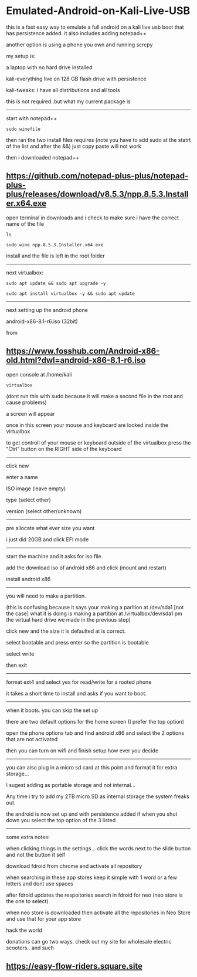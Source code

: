 # Emulated-Android-on-Kali-Live-USB

this is a fast easy way to emulate a full android on a kali live usb boot that has persistence added. it also includes adding notepad++

another option is using a phone you own and running scrcpy  

my setup is:

a laptop with no hard drive installed

kali-everything live on 128 GB flash drive with persistence

kali-tweaks:
i have all distributions and all tools

this is not required..but what my current package is

________________________
start with notepad++
~~~~~~
sudo winefile
~~~~~~
then ran the two install files requires (note you have to add sudo at the statrt of the list and after the &&) just copy paste will not work

then i downloaded notepad++

https://github.com/notepad-plus-plus/notepad-plus-plus/releases/download/v8.5.3/npp.8.5.3.Installer.x64.exe
---------

open terminal in downloads and i check to make sure i have the correct name of the file
~~~~~
ls
~~~~~
~~~~~~
sudo wine npp.8.5.3.Installer.x64.exe
~~~~~~
install and the file is left in the root folder
________________________

next virtualbox:

~~~~~~~~
sudo apt update && sudo apt upgrade -y
~~~~~~~~
~~~~~~~~
sudo apt install virtualbox -y && sudo apt update 
~~~~~~~~
________________________

next setting up the android phone

android-x86-8.1-r6.iso (32bit)

from 

https://www.fosshub.com/Android-x86-old.html?dwl=android-x86-8.1-r6.iso
------------

open console at /home/kali
~~~~
virtualbox
~~~~
(dont run this with sudo because it will make a second file in the root and cause problems)

a screen will appear

once in this screen your mouse and keyboard are locked inside the virtualbox

to get controll of your mouse or keyboard outside of the virtualbox press the "Ctrl" button on the RIGHT side of the keyboard

________________________
click new

enter a name 

ISO image (leave empty)

type (select other)

version (select other/unknown)
________________________
pre allocate what ever size you want

i just did 20GB and click EFI mode
________________________
start the machine and it asks for iso file. 

add the download iso of android x86 and click (mount and restart)

install android x86 
________________________

you will need to make a partition.

(this is confusing because it says your making a parition at /dev/sda1 [not the case] what it is doing is making a partition at /virtualbox/dev/sda1 pm the virtual hard drive we made in the previous step)

click new and the size it is defaulted at is correct. 

select bootable and press enter so the partition is bootable

select write 

then exit
________________________

format ext4 and select yes for read/write for a rooted phone

it takes a short time to install and asks if you want to boot.
________________________

when it boots. you can skip the set up 

there are two default options for the home screen (I prefer the top option)

open the phone options tab and find android x86 and select the 2 options that are not activated

then you can turn on wifi and finish setup how ever you decide
________________________

you can also plug in a micro sd card at this point and format it for extra storage...

I sugest adding as portable storage and not internal...

Any time i try to add my 2TB micro SD as internal storage the system freaks out. 

the android is now set up and with persistence added if when you shut down you select the top option of the 3 listed
________________________


some extra notes:

when clicking things in the settings .. click the words next to the slide button and not the button it self

download fdroid from chrome and activate all repository

when searching in these app stores keep it simple with 1 word or a few letters and dont use spaces

after fdroid updates the respoitories search in fdroid for neo   (neo store is the one to select)

when neo store is downloaded then activate all the repositories in Neo Store and use that for your app store





hack the world

donations can go two ways. check out my site for wholesale electric scooters.. and such

https://easy-flow-riders.square.site
----------------
